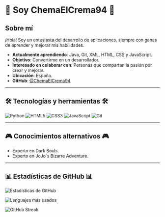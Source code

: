 # 👋 Soy ChemaElCrema94 👋



## Sobre mí

¡Hola! Soy un entusiasta del desarrollo de aplicaciones, siempre con ganas de aprender y mejorar mis habilidades.

-  **Actualmente aprendiendo**: Java, Git, XML, HTML, CSS y JavaScript.
-  **Objetivo**: Convertirme en un desarrollador.
-  **Interesado en colaborar con**: Personas que compartan la pasión por crear y mejorar.
-  **Ubicación**: España.
-  **GitHub**: [@ChemaElCrema94](https://github.com/ChemaElCrema94)

---------------------------------------------------------------------------------------------------------------------------------

## 🛠️ Tecnologías y herramientas 🛠️

![Python](https://img.shields.io/badge/Python-3776AB?style=for-the-badge&logo=python&logoColor=white)
![HTML5](https://img.shields.io/badge/HTML5-E34F26?style=for-the-badge&logo=html5&logoColor=white)
![CSS3](https://img.shields.io/badge/CSS3-1572B6?style=for-the-badge&logo=css3&logoColor=white)
![JavaScript](https://img.shields.io/badge/JavaScript-F7DF1E?style=for-the-badge&logo=javascript&logoColor=black)
![Git](https://img.shields.io/badge/Git-F05032?style=for-the-badge&logo=git&logoColor=white)

---------------------------------------------------------------------------------------------------------------------------------
## 🎮 Conocimientos alternativos 🎮

-  Experto en Dark Souls.
-  Experto en JoJo´s Bizarre Adventure.

---------------------------------------------------------------------------------------------------------------------------------

## 📊 Estadísticas de GitHub 📊

![Estadísticas de GitHub](https://github-readme-stats.vercel.app/api?username=ChemaElCrema94&show_icons=true&theme=tokyonight)

![Lenguajes más usados](https://github-readme-stats.vercel.app/api/top-langs/?username=ChemaElCrema94&layout=compact&theme=tokyonight)

![GitHub Streak](https://github-readme-streak-stats.herokuapp.com/?user=ChemaElCrema94&theme=tokyonight)
